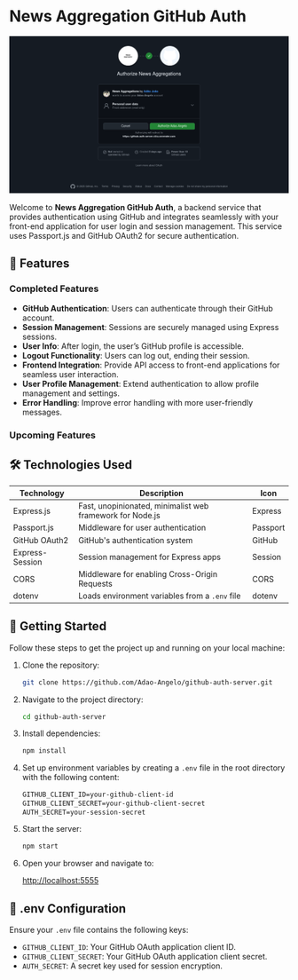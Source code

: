
# News Aggregation GitHub Auth


<img src="./assets/cover.png">

Welcome to **News Aggregation GitHub Auth**, a backend service that provides authentication using GitHub and integrates seamlessly with your front-end application for user login and session management. This service uses Passport.js and GitHub OAuth2 for secure authentication.




## 🚀 Features

### Completed Features
- **GitHub Authentication**: Users can authenticate through their GitHub account.
- **Session Management**: Sessions are securely managed using Express sessions.
- **User Info**: After login, the user’s GitHub profile is accessible.
- **Logout Functionality**: Users can log out, ending their session.
- **Frontend Integration**: Provide API access to front-end applications for seamless user interaction.
- **User Profile Management**: Extend authentication to allow profile management and settings.
- **Error Handling**: Improve error handling with more user-friendly messages.


### Upcoming Features

## 🛠️ Technologies Used

| Technology         | Description                                              | Icon     |
|--------------------|----------------------------------------------------------|----------|
| Express.js         | Fast, unopinionated, minimalist web framework for Node.js | Express  |
| Passport.js        | Middleware for user authentication                      | Passport |
| GitHub OAuth2      | GitHub's authentication system                          | GitHub   |
| Express-Session    | Session management for Express apps                      | Session  |
| CORS               | Middleware for enabling Cross-Origin Requests            | CORS     |
| dotenv             | Loads environment variables from a `.env` file           | dotenv   |

## 📖 Getting Started

Follow these steps to get the project up and running on your local machine:

1. Clone the repository:

    ```bash
    git clone https://github.com/Adao-Angelo/github-auth-server.git
    ```

2. Navigate to the project directory:

    ```bash
    cd github-auth-server 
    ```

3. Install dependencies:

    ```bash
    npm install
    ```

4. Set up environment variables by creating a `.env` file in the root directory with the following content:

    ```plaintext
    GITHUB_CLIENT_ID=your-github-client-id
    GITHUB_CLIENT_SECRET=your-github-client-secret
    AUTH_SECRET=your-session-secret
    ```

5. Start the server:

    ```bash
    npm start
    ```

6. Open your browser and navigate to:

    [http://localhost:5555](http://localhost:5555)

## 📧 .env Configuration

Ensure your `.env` file contains the following keys:

- `GITHUB_CLIENT_ID`: Your GitHub OAuth application client ID.
- `GITHUB_CLIENT_SECRET`: Your GitHub OAuth application client secret.
- `AUTH_SECRET`: A secret key used for session encryption.


